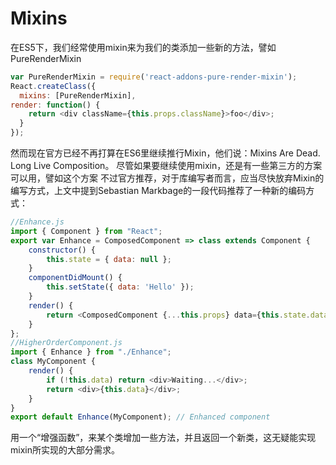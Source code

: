 # Mixins
在ES5下，我们经常使用mixin来为我们的类添加一些新的方法，譬如PureRenderMixin

```javascript
var PureRenderMixin = require('react-addons-pure-render-mixin');React.createClass({  mixins: [PureRenderMixin],
render: function() {    return <div className={this.props.className}>foo</div>;  }});
```
然而现在官方已经不再打算在ES6里继续推行Mixin，他们说：Mixins Are Dead. Long Live Composition。
尽管如果要继续使用mixin，还是有一些第三方的方案可以用，譬如这个方案
不过官方推荐，对于库编写者而言，应当尽快放弃Mixin的编写方式，上文中提到Sebastian Markbage的一段代码推荐了一种新的编码方式：

```javascript
//Enhance.jsimport { Component } from "React";
export var Enhance = ComposedComponent => class extends Component {    constructor() {        this.state = { data: null };    }    componentDidMount() {        this.setState({ data: 'Hello' });    }    render() {        return <ComposedComponent {...this.props} data={this.state.data} />;    }};
//HigherOrderComponent.jsimport { Enhance } from "./Enhance";
class MyComponent {    render() {        if (!this.data) return <div>Waiting...</div>;        return <div>{this.data}</div>;    }}
export default Enhance(MyComponent); // Enhanced component
```
用一个“增强函数”，来某个类增加一些方法，并且返回一个新类，这无疑能实现mixin所实现的大部分需求。
